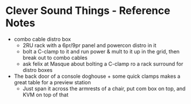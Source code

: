 # Clever Sound Things - Reference Notes
* combo cable distro box
    * 2RU rack with a 6pr/9pr panel and powercon distro in it
    * bolt a C-clamp to it and run power & mult to it up in the grid, then break out to combo cables
    * ask felix at Masque about bolting a C-clamp ro a rack surround for distro boxes
* The back door of a console doghouse + some quick clamps makes a great table for a preview station
    * Just span it across the armrests of a chair, put com box on top, and KVM on top of that
